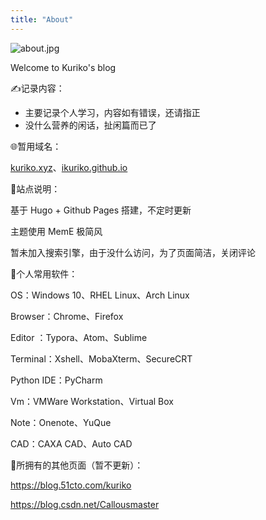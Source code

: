 ```yaml
---
title: "About"
---
```







![about.jpg](/images/about.jpg)



Welcome to Kuriko's blog  



✍️记录内容：  

- 主要记录个人学习，内容如有错误，还请指正
- 没什么营养的闲话，扯闲篇而已了



🌐暂用域名：  

[kuriko.xyz](https://www.kuriko.xyz)、[ikuriko.github.io](https://ikuriko.github.io)



📃站点说明：  

基于 Hugo + Github Pages 搭建，不定时更新  

主题使用 MemE 极简风  

暂未加入搜索引擎，由于没什么访问，为了页面简洁，关闭评论  



🔧个人常用软件：  

OS：Windows 10、RHEL Linux、Arch Linux

Browser：Chrome、Firefox

Editor ：Typora、Atom、Sublime

Terminal：Xshell、MobaXterm、SecureCRT

Python IDE：PyCharm

Vm：VMWare Workstation、Virtual Box

Note：Onenote、YuQue

CAD：CAXA CAD、Auto CAD



📖所拥有的其他页面（暂不更新）：

https://blog.51cto.com/kuriko

https://blog.csdn.net/Callousmaster

